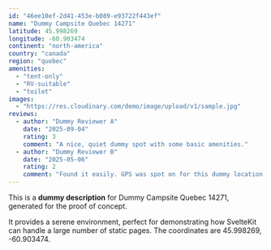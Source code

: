 ```yaml
---
id: "46ee10ef-2d41-453e-b089-e93722f443ef"
name: "Dummy Campsite Quebec 14271"
latitude: 45.998269
longitude: -60.903474
continent: "north-america"
country: "canada"
region: "quebec"
amenities:
  - "tent-only"
  - "RV-suitable"
  - "toilet"
images:
  - "https://res.cloudinary.com/demo/image/upload/v1/sample.jpg"
reviews:
  - author: "Dummy Reviewer A"
    date: "2025-09-04"
    rating: 3
    comment: "A nice, quiet dummy spot with some basic amenities."
  - author: "Dummy Reviewer B"
    date: "2025-05-06"
    rating: 2
    comment: "Found it easily. GPS was spot on for this dummy location."
---
```


This is a **dummy description** for Dummy Campsite Quebec 14271, generated for the proof of concept.

It provides a serene environment, perfect for demonstrating how SvelteKit can handle a large number of static pages. The coordinates are 45.998269, -60.903474.
